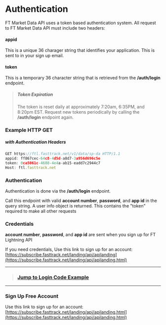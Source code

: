 # Authentication

FT Market Data API uses a token based authentication system. All request to FT Market Data API must include two headers:


#### appid 
This is a unique 36 charager string that identifies your application. This is sent to in your sign up email.

#### token
This is a temporary 36 character string that is retrieved from the **/auth/login** endpoint.

<!-- theme: warning -->
> ##### Token Expiration
>The token is reset daily at approximately 7:20am, 6:35PM, and 8:20pm EST. Request new tokens periodically by calling the **/auth/login** endpoint again.

### Example HTTP GET 
##### with Authentication Headers
```javascript
GET https://ftl.fasttrack.net/v1/data/sp-da HTTP/1.1
appid: ff867cec-64c8-4d5d-a8d7-3a956d696c5e
token: 0ca5061c-4688-4e4a-ab15-eadd7c2944c7
Host: ftl.fasttrack.net

```

### Authentication
Authentication is done via the **/auth/login** endpoint. 

Call this endpoint with valid **account number**, **password**, and **app id** in the query string. A user info object is returned. This contains the "token" required to make all other requests 



### Credentials
**account number**, **password**, and **app id** are sent when you sign up for FT Lightning API

If you need credentials, Use this link to sign up for an account:
[https://subscribe.fasttrack.net/landing/api/apilanding](https://subscribe.fasttrack.net/landing/api/apilanding.html)


---
<!-- theme: success -->
>### **[Jump to Login Code Example](./Examples/01b-Login-Example.md)**

---

### Sign Up Free Account
Use this link to sign up for an account:
[https://subscribe.fasttrack.net/landing/api/apilanding.html](https://subscribe.fasttrack.net/landing/api/apilanding.html)


